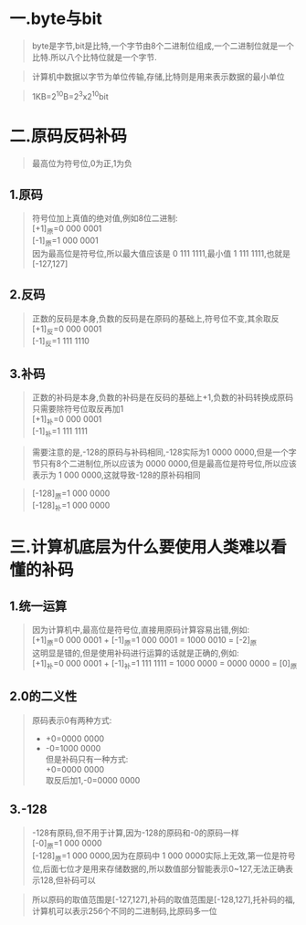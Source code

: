 # 一.byte与bit

>byte是字节,bit是比特,一个字节由8个二进制位组成,一个二进制位就是一个比特.所以八个比特位就是一个字节.

>计算机中数据以字节为单位传输,存储,比特则是用来表示数据的最小单位

>1KB=2<sup>10</sup>B=2<sup>3</sup>x2<sup>10</sup>bit

# 二.原码反码补码

>最高位为符号位,0为正,1为负

## 1.原码

>符号位加上真值的绝对值,例如8位二进制:  
>[+1]<sub>原</sub>=0 000 0001  
>[-1]<sub>原</sub>=1 000 0001  
>因为最高位是符号位,所以最大值应该是 0 111 1111,最小值 1 111 1111,也就是[-127,127]

## 2.反码

>正数的反码是本身,负数的反码是在原码的基础上,符号位不变,其余取反  
>[+1]<sub>反</sub>=0 000 0001  
>[-1]<sub>反</sub>=1 111 1110

## 3.补码

>正数的补码是本身,负数的补码是在反码的基础上+1,负数的补码转换成原码只需要除符号位取反再加1    
>[+1]<sub>补</sub>=0 000 0001  
>[-1]<sub>补</sub>=1 111 1111

>需要注意的是,-128的原码与补码相同,-128实际为1 0000 0000,但是一个字节只有8个二进制位,所以应该为 0000 0000,但是最高位是符号位,所以应该表示为 1 000 0000,这就导致-128的原补码相同

>[-128]<sub>原</sub>=1 000 0000  
>[-128]<sub>补</sub>=1 000 0000

# 三.计算机底层为什么要使用人类难以看懂的补码

## 1.统一运算

>因为计算机中,最高位是符号位,直接用原码计算容易出错,例如:  
>[+1]<sub>原</sub>=0 000 0001  + [-1]<sub>原</sub>=1 000 0001 = 1000 0010 = [-2]<sub>原</sub>  
>这明显是错的,但是使用补码进行运算的话就是正确的,例如:  
>[+1]<sub>补</sub>=0 000 0001  + [-1]<sub>补</sub>=1 111 1111 = 1000 0000 = 0000 0000 = [0]<sub>原</sub>

## 2.0的二义性

>原码表示0有两种方式:  
>* +0=0000 0000  
>* -0=1000 0000  
>但是补码只有一种方式:  
>+0=0000 0000  
>取反后加1,-0=0000 0000

## 3.-128

>-128有原码,但不用于计算,因为-128的原码和-0的原码一样  
>[-0]<sub>原</sub>=1 000 0000  
>[-128]<sub>原</sub>=1 000 0000,因为在原码中 1 000 0000实际上无效,第一位是符号位,后面七位才是用来存储数据的,所以数值部分智能表示0~127,无法正确表示128,但补码可以

>所以原码的取值范围是[-127,127],补码的取值范围是[-128,127],托补码的福,计算机可以表示256个不同的二进制码,比原码多一位